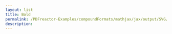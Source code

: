 ```yaml
---
layout: list
title: Bold
permalink: /PDFreactor-Examples/compoundFormats/mathjax/jax/output/SVG/fonts/TeX/Main/Bold/
description: 
---
```





